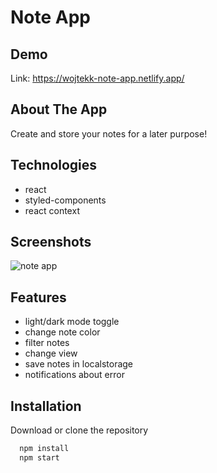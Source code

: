 
# Note App



## Demo

Link: https://wojtekk-note-app.netlify.app/


## About The App

Create and store your notes for a later purpose!
## Technologies

* react
* styled-components
* react context


## Screenshots

![note app](https://wojtekk-dev.netlify.app/img/screens/notatki.png)

## Features

- light/dark mode toggle
- change note color
- filter notes
- change view
- save notes in localstorage
- notifications about error 

## Installation

Download or clone the repository

```bash
  npm install 
  npm start
```
    

